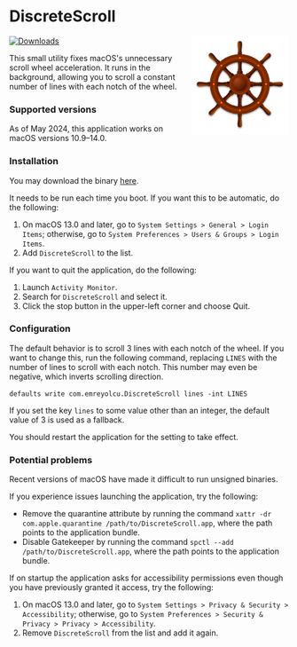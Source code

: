 # DiscreteScroll

<img src="https://github.com/emreyolcu/discrete-scroll/blob/icon/icon.png?raw=true" align="right" width="35%">

[![Downloads](https://img.shields.io/github/downloads/emreyolcu/discrete-scroll/total.svg)](https://github.com/emreyolcu/discrete-scroll/releases)

This small utility fixes macOS's unnecessary scroll wheel acceleration.
It runs in the background, allowing you to scroll
a constant number of lines with each notch of the wheel.

### Supported versions

As of May 2024, this application works on macOS versions 10.9–14.0.

### Installation

You may download the binary [here](https://github.com/emreyolcu/discrete-scroll/releases/download/v1.0.1/DiscreteScroll.zip).

It needs to be run each time you boot.
If you want this to be automatic, do the following:

1. On macOS 13.0 and later, go to `System Settings > General > Login Items`;
   otherwise, go to `System Preferences > Users & Groups > Login Items`.
2. Add `DiscreteScroll` to the list.

If you want to quit the application, do the following:

1. Launch `Activity Monitor`.
2. Search for `DiscreteScroll` and select it.
3. Click the stop button in the upper-left corner and choose Quit.

### Configuration

The default behavior is to scroll 3 lines with each notch of the wheel.
If you want to change this, run the following command,
replacing `LINES` with the number of lines to scroll with each notch.
This number may even be negative, which inverts scrolling direction.

```
defaults write com.emreyolcu.DiscreteScroll lines -int LINES
```

If you set the key `lines` to some value other than an integer,
the default value of 3 is used as a fallback.

You should restart the application for the setting to take effect.

### Potential problems

Recent versions of macOS have made it difficult to run unsigned binaries.

If you experience issues launching the application, try the following:

- Remove the quarantine attribute by running the command
  `xattr -dr com.apple.quarantine /path/to/DiscreteScroll.app`,
  where the path points to the application bundle.
- Disable Gatekeeper by running the command
  `spctl --add /path/to/DiscreteScroll.app`,
  where the path points to the application bundle.

If on startup the application asks for accessibility permissions
even though you have previously granted it access, try the following:

1. On macOS 13.0 and later, go to `System Settings > Privacy & Security > Accessibility`;
   otherwise, go to `System Preferences > Security & Privacy > Privacy > Accessibility`.
2. Remove `DiscreteScroll` from the list and add it again.
